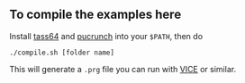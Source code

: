 ## To compile the examples here

Install [tass64](tass64.sourceforge.net) and [pucrunch](https://github.com/mist64/pucrunch) into your `$PATH`, then do

```
./compile.sh [folder name]
```

This will generate a `.prg` file you can run with [VICE](http://vice-emu.sourceforge.net/) or similar.
